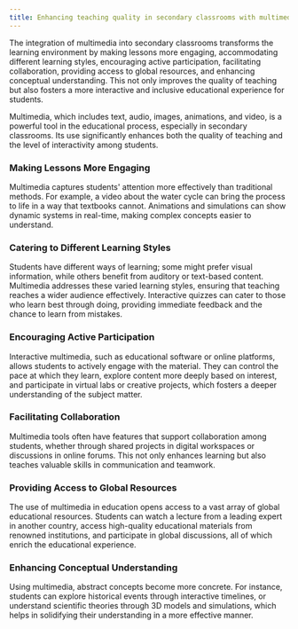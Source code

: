 ```yaml
---
title: Enhancing teaching quality in secondary classrooms with multimedia
---
```


The integration of multimedia into secondary classrooms transforms the learning environment by making lessons more engaging, accommodating different learning styles, encouraging active participation, facilitating collaboration, providing access to global resources, and enhancing conceptual understanding. This not only improves the quality of teaching but also fosters a more interactive and inclusive educational experience for students.

Multimedia, which includes text, audio, images, animations, and video, is a powerful tool in the educational process, especially in secondary classrooms. Its use significantly enhances both the quality of teaching and the level of interactivity among students.

### Making Lessons More Engaging

Multimedia captures students' attention more effectively than traditional methods. For example, a video about the water cycle can bring the process to life in a way that textbooks cannot. Animations and simulations can show dynamic systems in real-time, making complex concepts easier to understand.

### Catering to Different Learning Styles

Students have different ways of learning; some might prefer visual information, while others benefit from auditory or text-based content. Multimedia addresses these varied learning styles, ensuring that teaching reaches a wider audience effectively. Interactive quizzes can cater to those who learn best through doing, providing immediate feedback and the chance to learn from mistakes.

### Encouraging Active Participation

Interactive multimedia, such as educational software or online platforms, allows students to actively engage with the material. They can control the pace at which they learn, explore content more deeply based on interest, and participate in virtual labs or creative projects, which fosters a deeper understanding of the subject matter.

### Facilitating Collaboration

Multimedia tools often have features that support collaboration among students, whether through shared projects in digital workspaces or discussions in online forums. This not only enhances learning but also teaches valuable skills in communication and teamwork.

### Providing Access to Global Resources

The use of multimedia in education opens access to a vast array of global educational resources. Students can watch a lecture from a leading expert in another country, access high-quality educational materials from renowned institutions, and participate in global discussions, all of which enrich the educational experience.

### Enhancing Conceptual Understanding

Using multimedia, abstract concepts become more concrete. For instance, students can explore historical events through interactive timelines, or understand scientific theories through 3D models and simulations, which helps in solidifying their understanding in a more effective manner.
